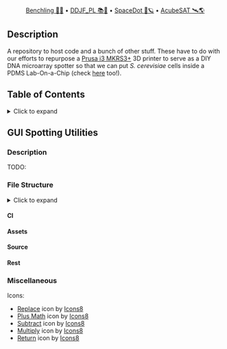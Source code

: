 <div align="center">
<p>
    <a href="https://benchling.com/organizations/acubesat/">Benchling 🎐🧬</a> &bull;
    <a href="https://gitlab.com/acubesat/documentation/cdr-public/-/blob/master/DDJF/DDJF_PL.pdf?expanded=true&viewer=rich">DDJF_PL 📚🧪</a> &bull;
    <a href="https://spacedot.gr/">SpaceDot 🌌🪐</a> &bull;
    <a href="https://acubesat.spacedot.gr/">AcubeSAT 🛰️🌎</a>
</p>
</div>

## Description

A repository to host code and a bunch of other stuff. These have to do with our efforts to repurpose a [Prusa i3 MKRS3+](https://www.prusa3d.com/category/original-prusa-i3-mk3s/) 3D printer to serve as a DIY DNA microarray spotter so that we can put *S. cerevisiae* cells inside a PDMS Lab-On-a-Chip (check [here](https://gitlab.com/acubesat/su/microfluidics) too!).

## Table of Contents

<details>
<summary>Click to expand</summary>

- [Description](#description)
- [Table of Contents](#table-of-contents)
- [GUI Spotting Utilities](#gui-spotting-utilities)
  - [Description](#description-1)
  - [File Structure](#file-structure)
    - [CI](#ci)
    - [Assets](#assets)
    - [Source](#source)
    - [Rest](#rest)
  - [Miscellaneous](#miscellaneous)

</details>

## GUI Spotting Utilities

### Description

TODO:

### File Structure

<details>
<summary>Click to expand</summary>

```graphql
./.github/workflows
└─ ci.yml
./assets/
├─ minus.png
├─ multiply.png
├─ plus.png
├─ replace.png
└─ undo.png
./src/
├─ config_model.py
├─ config.toml
├─ eltypes.py
├─ GCodeUtils.py
├─ GUI.py
├─ highlighter.py
├─ IOUtils.py
├─ main.py
├─ operators.py
└─ paths.py
.editorconfig
add-files-to-spec
poetry.lock
poetry.toml
pyproject.toml
```

</details>

#### CI



#### Assets

#### Source

#### Rest

### Miscellaneous

Icons:

- <a target="_blank" href="https://icons8.com/icon/FMj27qvOMorG/replace">Replace</a> icon by <a target="_blank" href="https://icons8.com">Icons8</a>
- <a target="_blank" href="https://icons8.com/icon/7jhtnMWdpEf1/plus-math">Plus Math</a> icon by <a target="_blank" href="https://icons8.com">Icons8</a>
- <a target="_blank" href="https://icons8.com/icon/occUe06FpCMr/subtract">Subtract</a> icon by <a target="_blank" href="https://icons8.com">Icons8</a>
- <a target="_blank" href="https://icons8.com/icon/2VYfDlfknSJE/multiply">Multiply</a> icon by <a target="_blank" href="https://icons8.com">Icons8</a>
- <a target="_blank" href="https://icons8.com/icon/e1AG2cMLWdUG/return">Return</a> icon by <a target="_blank" href="https://icons8.com">Icons8</a>
